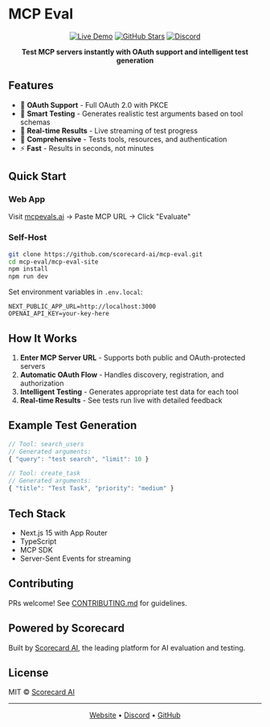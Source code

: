 # MCP Eval

<div align="center">

[![Live Demo](https://img.shields.io/badge/🔴-Live%20Demo-red?style=for-the-badge)](https://www.mcpevals.ai)
[![GitHub Stars](https://img.shields.io/github/stars/scorecard-ai/mcp-eval?style=for-the-badge)](https://github.com/scorecard-ai/mcp-eval/stargazers)
[![Discord](https://img.shields.io/badge/Discord-7289DA?style=for-the-badge&logo=discord&logoColor=white)](https://discord.gg/keUXXXdR)

**Test MCP servers instantly with OAuth support and intelligent test generation**

</div>

## Features

- 🔐 **OAuth Support** - Full OAuth 2.0 with PKCE
- 🧠 **Smart Testing** - Generates realistic test arguments based on tool schemas
- 🌊 **Real-time Results** - Live streaming of test progress
- 🎯 **Comprehensive** - Tests tools, resources, and authentication
- ⚡ **Fast** - Results in seconds, not minutes

## Quick Start

### Web App

Visit [mcpevals.ai](https://www.mcpevals.ai) → Paste MCP URL → Click "Evaluate"

### Self-Host

```bash
git clone https://github.com/scorecard-ai/mcp-eval.git
cd mcp-eval/mcp-eval-site
npm install
npm run dev
```

Set environment variables in `.env.local`:
```
NEXT_PUBLIC_APP_URL=http://localhost:3000
OPENAI_API_KEY=your-key-here
```

## How It Works

1. **Enter MCP Server URL** - Supports both public and OAuth-protected servers
2. **Automatic OAuth Flow** - Handles discovery, registration, and authorization
3. **Intelligent Testing** - Generates appropriate test data for each tool
4. **Real-time Results** - See tests run live with detailed feedback

## Example Test Generation

```javascript
// Tool: search_users
// Generated arguments:
{ "query": "test search", "limit": 10 }

// Tool: create_task
// Generated arguments:
{ "title": "Test Task", "priority": "medium" }
```

## Tech Stack

- Next.js 15 with App Router
- TypeScript
- MCP SDK
- Server-Sent Events for streaming

## Contributing

PRs welcome! See [CONTRIBUTING.md](CONTRIBUTING.md) for guidelines.

## Powered by Scorecard

Built by [Scorecard AI](https://scorecard.ai), the leading platform for AI evaluation and testing.

## License

MIT © [Scorecard AI](https://scorecard.ai)

---

<div align="center">

[Website](https://www.mcpevals.ai) • [Discord](https://discord.gg/keUXXXdR) • [GitHub](https://github.com/scorecard-ai/mcp-eval)

</div>